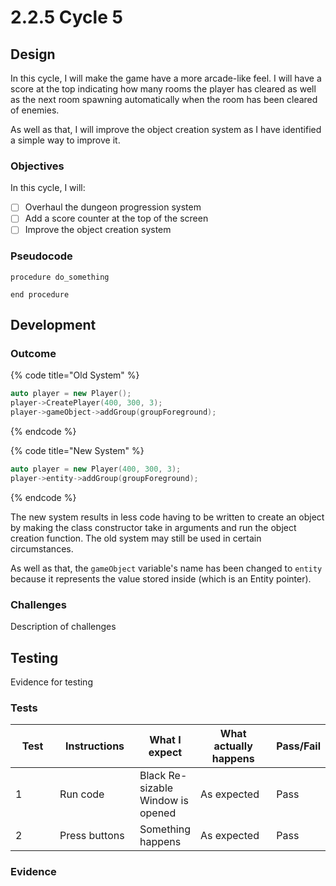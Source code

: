 # 2.2.5 Cycle 5

## Design

In this cycle, I will make the game have a more arcade-like feel. I will have a score at the top indicating how many rooms the player has cleared as well as the next room spawning automatically when the room has been cleared of enemies.

As well as that, I will improve the object creation system as I have identified a simple way to improve it.

### Objectives

In this cycle, I will:

* [ ] Overhaul the dungeon progression system
* [ ] Add a score counter at the top of the screen
* [ ] Improve the object creation system

### Pseudocode

```
procedure do_something
    
end procedure
```

## Development

### Outcome

{% code title="Old System" %}
```cpp
auto player = new Player();
player->CreatePlayer(400, 300, 3);
player->gameObject->addGroup(groupForeground);
```
{% endcode %}

{% code title="New System" %}
```cpp
auto player = new Player(400, 300, 3);
player->entity->addGroup(groupForeground);
```
{% endcode %}

The new system results in less code having to be written to create an object by making the class constructor take in arguments and run the object creation function. The old system may still be used in certain circumstances.

As well as that, the `gameObject` variable's name has been changed to `entity` because it represents the value stored inside (which is an Entity pointer).

### Challenges

Description of challenges

## Testing

Evidence for testing

### Tests

<table><thead><tr><th width="90">Test</th><th width="141">Instructions</th><th>What I expect</th><th width="163">What actually happens</th><th>Pass/Fail</th></tr></thead><tbody><tr><td>1</td><td>Run code</td><td>Black Re-sizable Window is opened</td><td>As expected</td><td>Pass</td></tr><tr><td>2</td><td>Press buttons</td><td>Something happens</td><td>As expected</td><td>Pass</td></tr></tbody></table>

### Evidence
